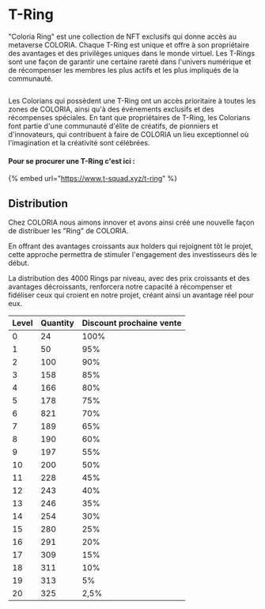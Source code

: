 # T-Ring

"Coloria Ring" est une collection de NFT exclusifs qui donne accès au metaverse COLORIA. Chaque T-Ring est unique et offre à son propriétaire des avantages et des privilèges uniques dans le monde virtuel. Les T-Rings sont une façon de garantir une certaine rareté dans l'univers numérique et de récompenser les membres les plus actifs et les plus impliqués de la communauté.

<figure><img src="../../en/.gitbook/assets/preview-t-ring.png" alt=""><figcaption></figcaption></figure>

Les Colorians qui possèdent une T-Ring ont un accès prioritaire à toutes les zones de COLORIA, ainsi qu'à des événements exclusifs et des récompenses spéciales. En tant que propriétaires de T-Ring, les Colorians font partie d'une communauté d'élite de créatifs, de pionniers et d'innovateurs, qui contribuent à faire de COLORIA un lieu exceptionnel où l'imagination et la créativité sont célébrées.

#### Pour se procurer une T-Ring c'est ici :&#x20;

{% embed url="https://www.t-squad.xyz/t-ring" %}

## Distribution

Chez COLORIA nous aimons innover et avons ainsi créé une nouvelle façon de distribuer les "Ring" de COLORIA.

En offrant des avantages croissants aux holders qui rejoignent tôt le projet, cette approche permettra de stimuler l'engagement des investisseurs dès le début.

La distribution des 4000 Rings par niveau, avec des prix croissants et des avantages décroissants, renforcera notre capacité à récompenser et fidéliser ceux qui croient en notre projet, créant ainsi un avantage réel pour eux.

| Level | Quantity | Discount prochaine vente |
| ----- | -------- | ------------------------ |
| 0     | 24       | 100%                     |
| 1     | 50       | 95%                      |
| 2     | 100      | 90%                      |
| 3     | 158      | 85%                      |
| 4     | 166      | 80%                      |
| 5     | 178      | 75%                      |
| 6     | 821      | 70%                      |
| 7     | 189      | 65%                      |
| 8     | 190      | 60%                      |
| 9     | 197      | 55%                      |
| 10    | 200      | 50%                      |
| 11    | 228      | 45%                      |
| 12    | 243      | 40%                      |
| 13    | 246      | 35%                      |
| 14    | 254      | 30%                      |
| 15    | 280      | 25%                      |
| 16    | 291      | 20%                      |
| 17    | 309      | 15%                      |
| 18    | 311      | 10%                      |
| 19    | 313      | 5%                       |
| 20    | 325      | 2,5%                     |
